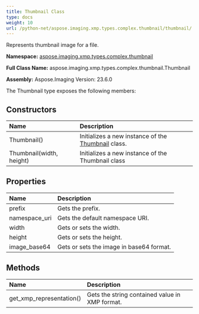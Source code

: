 ```yaml
---
title: Thumbnail Class
type: docs
weight: 10
url: /python-net/aspose.imaging.xmp.types.complex.thumbnail/thumbnail/
---
```


Represents thumbnail image for a file.

**Namespace:** [aspose.imaging.xmp.types.complex.thumbnail](/imaging/python-net/aspose.imaging.xmp.types.complex.thumbnail/)

**Full Class Name:** aspose.imaging.xmp.types.complex.thumbnail.Thumbnail

**Assembly:**  Aspose.Imaging Version: 23.6.0

The Thumbnail type exposes the following members:
## **Constructors**
|**Name**|**Description**|
| :- | :- |
|Thumbnail()|Initializes a new instance of the [Thumbnail](/imaging/python-net/aspose.imaging.xmp.types.complex.thumbnail/thumbnail/) class.|
|Thumbnail(width, height)|Initializes a new instance of the Thumbnail class|
## **Properties**
|**Name**|**Description**|
| :- | :- |
|prefix|Gets the prefix.|
|namespace_uri|Gets the default namespace URI.|
|width|Gets or sets the width.|
|height|Gets or sets the height.|
|image_base64|Gets or sets the image in base64 format.|
## **Methods**
|**Name**|**Description**|
| :- | :- |
|get_xmp_representation()|Gets the string contained value in XMP format.|
